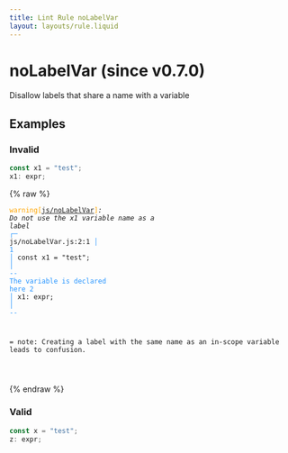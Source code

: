 ```yaml
---
title: Lint Rule noLabelVar
layout: layouts/rule.liquid
---
```


# noLabelVar (since v0.7.0)

Disallow labels that share a name with a variable

## Examples

### Invalid

```jsx
const x1 = "test";
x1: expr;
```

{% raw %}<pre class="language-text"><code class="language-text"><span style="color: Orange;">warning</span><span style="color: Orange;">[</span><span style="color: Orange;"><a href="https://rome.tools/docs/lint/rules/noLabelVar/">js/noLabelVar</a></span><span style="color: Orange;">]</span><em>: </em><em>Do not use the </em><em><em>x1</em></em><em> variable name as a label</em>
  <span style="color: rgb(38, 148, 255);">┌</span><span style="color: rgb(38, 148, 255);">─</span> js/noLabelVar.js:2:1
  <span style="color: rgb(38, 148, 255);">│</span>
<span style="color: rgb(38, 148, 255);">1</span> <span style="color: rgb(38, 148, 255);">│</span> const x1 = &quot;test&quot;;
  <span style="color: rgb(38, 148, 255);">│</span>       <span style="color: rgb(38, 148, 255);">-</span><span style="color: rgb(38, 148, 255);">-</span> <span style="color: rgb(38, 148, 255);">The variable is declared here</span>
<span style="color: rgb(38, 148, 255);">2</span> <span style="color: rgb(38, 148, 255);">│</span> x1: expr;
  <span style="color: rgb(38, 148, 255);">│</span> <span style="color: rgb(38, 148, 255);">-</span><span style="color: rgb(38, 148, 255);">-</span>

=  note: Creating a label with the same name as an in-scope variable leads to confusion.

</code></pre>{% endraw %}

### Valid

```jsx
const x = "test";
z: expr;
```

